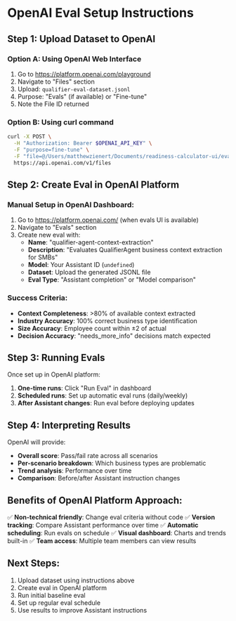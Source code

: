 # OpenAI Eval Setup Instructions

## Step 1: Upload Dataset to OpenAI

### Option A: Using OpenAI Web Interface
1. Go to https://platform.openai.com/playground
2. Navigate to "Files" section
3. Upload: `qualifier-eval-dataset.jsonl`
4. Purpose: "Evals" (if available) or "Fine-tune"
5. Note the File ID returned

### Option B: Using curl command
```bash
curl -X POST \
  -H "Authorization: Bearer $OPENAI_API_KEY" \
  -F "purpose=fine-tune" \
  -F "file=@/Users/matthewzienert/Documents/readiness-calculator-ui/evals/qualifier-eval-dataset.jsonl" \
  https://api.openai.com/v1/files
```

## Step 2: Create Eval in OpenAI Platform

### Manual Setup in OpenAI Dashboard:
1. Go to https://platform.openai.com/ (when evals UI is available)
2. Navigate to "Evals" section
3. Create new eval with:
   - **Name**: "qualifier-agent-context-extraction"
   - **Description**: "Evaluates QualifierAgent business context extraction for SMBs"
   - **Model**: Your Assistant ID (`undefined`)
   - **Dataset**: Upload the generated JSONL file
   - **Eval Type**: "Assistant completion" or "Model comparison"

### Success Criteria:
- **Context Completeness**: >80% of available context extracted
- **Industry Accuracy**: 100% correct business type identification
- **Size Accuracy**: Employee count within ±2 of actual
- **Decision Accuracy**: "needs_more_info" decisions match expected

## Step 3: Running Evals

Once set up in OpenAI platform:
1. **One-time runs**: Click "Run Eval" in dashboard
2. **Scheduled runs**: Set up automatic eval runs (daily/weekly)
3. **After Assistant changes**: Run eval before deploying updates

## Step 4: Interpreting Results

OpenAI will provide:
- **Overall score**: Pass/fail rate across all scenarios
- **Per-scenario breakdown**: Which business types are problematic
- **Trend analysis**: Performance over time
- **Comparison**: Before/after Assistant instruction changes

## Benefits of OpenAI Platform Approach:
✅ **Non-technical friendly**: Change eval criteria without code
✅ **Version tracking**: Compare Assistant performance over time
✅ **Automatic scheduling**: Run evals on schedule
✅ **Visual dashboard**: Charts and trends built-in
✅ **Team access**: Multiple team members can view results

## Next Steps:
1. Upload dataset using instructions above
2. Create eval in OpenAI platform
3. Run initial baseline eval
4. Set up regular eval schedule
5. Use results to improve Assistant instructions
